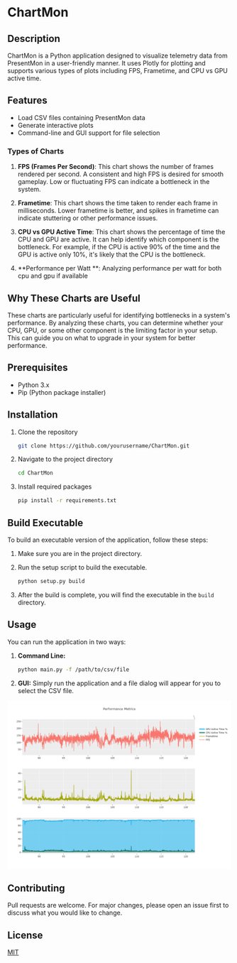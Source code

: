 # ChartMon

## Description

ChartMon is a Python application designed to visualize telemetry data from PresentMon in a user-friendly manner. It uses Plotly for plotting and supports various types of plots including FPS, Frametime, and CPU vs GPU active time.

## Features

- Load CSV files containing PresentMon data
- Generate interactive plots
- Command-line and GUI support for file selection

### Types of Charts

1. **FPS (Frames Per Second)**: This chart shows the number of frames rendered per second. A consistent and high FPS is desired for smooth gameplay. Low or fluctuating FPS can indicate a bottleneck in the system.

2. **Frametime**: This chart shows the time taken to render each frame in milliseconds. Lower frametime is better, and spikes in frametime can indicate stuttering or other performance issues.

3. **CPU vs GPU Active Time**: This chart shows the percentage of time the CPU and GPU are active. It can help identify which component is the bottleneck. For example, if the CPU is active 90% of the time and the GPU is active only 10%, it's likely that the CPU is the bottleneck.

4. **Performance per Watt **: Analyzing performance per watt for both cpu and gpu if available

## Why These Charts are Useful

These charts are particularly useful for identifying bottlenecks in a system's performance. By analyzing these charts, you can determine whether your CPU, GPU, or some other component is the limiting factor in your setup. This can guide you on what to upgrade in your system for better performance.


## Prerequisites

- Python 3.x
- Pip (Python package installer)

## Installation

1. Clone the repository
    ```bash
    git clone https://github.com/yourusername/ChartMon.git
    ```

2. Navigate to the project directory
    ```bash
    cd ChartMon
    ```

3. Install required packages
    ```bash
    pip install -r requirements.txt
    ```

## Build Executable

To build an executable version of the application, follow these steps:

1. Make sure you are in the project directory.

2. Run the setup script to build the executable.
    ```bash
    python setup.py build
    ```

3. After the build is complete, you will find the executable in the `build` directory.

## Usage

You can run the application in two ways:

1. **Command Line:**
    ```bash
    python main.py -f /path/to/csv/file
    ```

2. **GUI:**
    Simply run the application and a file dialog will appear for you to select the CSV file.

 ![Sample](https://raw.githubusercontent.com/ldilov/chartmon/main/sample.png)

## Contributing

Pull requests are welcome. For major changes, please open an issue first to discuss what you would like to change.

## License

[MIT](https://choosealicense.com/licenses/mit/)

